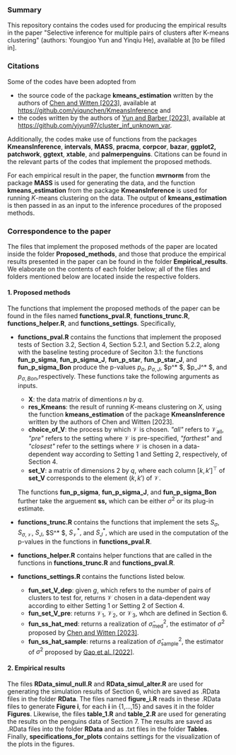 ### Summary

This repository contains the codes used for producing the empirical results in the paper "Selective inference for multiple pairs of clusters after K-means clustering" (authors: Youngjoo Yun and Yinqiu He), available at [to be filled in]. 

### Citations 

Some of the codes have been adopted from 

* the source code of the package **kmeans_estimation** written by the authors of [Chen and Witten [2023]](https://jmlr.org/papers/v24/22-0371.html), available at https://github.com/yiqunchen/KmeansInference and 
* the codes written by the authors of [Yun and Barber [2023]](https://projecteuclid.org/journals/electronic-journal-of-statistics/volume-17/issue-2/Selective-inference-for-clustering-with-unknown-variance/10.1214/23-EJS2143.full), available at https://github.com/yjyun97/cluster_inf_unknown_var. 

Additionally, the codes make use of functions from the packages **KmeansInference**, **intervals**, **MASS**, **pracma**, **corpcor**, **bazar**, **ggplot2,**  **patchwork**, **ggtext**, **xtable**, and **palmerpenguins**. Citations can be found in the relevant parts of the codes that implement the proposed methods. 

For each empirical result in the paper, the function **mvrnorm** from the package **MASS** is used for generating the data, and the function **kmeans_estimation** from the package **KmeansInference** is used for  running $K$-means clustering on the data. The output of **kmeans_estimation** is then passed in as an input to the inference procedures of the proposed methods. 

### Correspondence to the paper

The files that implement the proposed methods of the paper are located inside the folder **Proposed_methods**, and those that produce the empirical results presented in the paper can be found in the folder **Empirical_results**. We elaborate on the contents of each folder below; all of the files and folders mentioned below are located inside the respective folders. 

#### 1. Proposed methods

The functions that implement the proposed methods of the paper can be found in the files named **functions_pval.R**, **functions_trunc.R**, **functions_helper.R**, and **functions_settings**. Specifically, 

* **functions_pval.R** contains the functions that implement the proposed tests of Section 3.2, Section 4, Section 5.2.1, and Section 5.2.2, along with the baseline testing procedure of Seciton 3.1: the functions  **fun_p_sigma**, **fun_p_sigma_J**, **fun_p_star**, **fun_p_star_J**, and **fun_p_sigma_Bon** produce the p-values $p_\sigma$, $p_{\sigma,J}$, $p^* $,  $p_J^* $, and $p_{\sigma, Bon}$,​​ respectively. These functions take the following arguments as inputs.

  * **X**: the data matrix of dimentions $n$ by $q$.
  * **res_Kmeans**: the result of running $K$-means clustering on $X$, using the function **kmeans_estimation** of the package **KmeansInference** written by the authors of Chen and Witten [2023].
  * **choice_of_V**: the process by which $\mathcal{V}$ is chosen. *"all"* refers to $\mathcal{V}_{\mathrm{all}},$ *"pre"* refers to the setting where $\mathcal{V}$ is pre-specified, *"farthest"* and *"closest"* refer to the settings where $\mathcal{V}$​ is chosen in a data-dependent way according to Setting 1 and Setting 2, respectively, of Section 4. 
  * **set_V**: a matrix of  dimensions 2 by $q,$ where each column $[k,k']^\top$ of **set_V** corresponds to the element $(k,k')$ of $\mathcal{V}.$​ 

  The functions **fun_p_sigma**, **fun_p_sigma_J**, and **fun_p_sigma_Bon** further take the arguement **ss,** which can be either $\sigma^2$​​ or its plug-in estimate. 

* **functions_trunc.R** contains the functions that implement the sets $S_\sigma$, $S_{\sigma,\mathcal{V}}$, $S_J$, $S^* $, $S_{\mathcal{V}}^* ,$ and $S^*_J,$ which are used in the computation of the p-values in the functions in **functions_pval.R**. 

* **functions_helper.R** contains helper functions that are called in the functions in **functions_trunc.R** and **functions_pval.R**. 

* **functions_settings.R** contains the functions listed below. 

  * **fun_set_V_dep**:  given $g,$ which refers to the number of pairs of clusters to test for, returns $\mathcal{V}$ chosen in a data-dependent way according to either Setting 1 or Setting 2 of  Section 4. 
  * **fun_set_V_pre**: returns $\mathcal{V}_1$, $\mathcal{V}_2$, or $\mathcal{V}_3$​, whch are defined in Section 6. 
  * **fun_ss_hat_med**: returns a realization of $\hat{\sigma}^2_{\mathrm{med}},$  the estimator of $\sigma^2$ proposed by [Chen and Witten [2023]](https://jmlr.org/papers/v24/22-0371.html).
  * **fun_ss_hat_sample**: returns a realization of $\hat{\sigma}^2_{\mathrm{sample}},$  the estimator of $\sigma^2$ proposed by [Gao et al. [2022]](https://www.tandfonline.com/doi/full/10.1080/01621459.2022.2116331).

#### 2. Empirical results

The files **RData_simul_null.R** and **RData_simul_alter.R** are used for generating the simulation results of Section 6, which are saved as .RData files in the folder **RData**. The files named **figure_i.R** reads in these .RData files to generate **Figure i**, for each **i** in {1,...,15} and saves it in the folder **Figures**. Likewise, the files **table_1.R** and **table_2.R** are used for generating the results on the penguins data of Section 7. The results are saved as .RData files into the folder **RData** and as .txt files in the folder **Tables**. Finally, **specifications_for_plots** contains settings for the visualization of the plots in the figures. 
